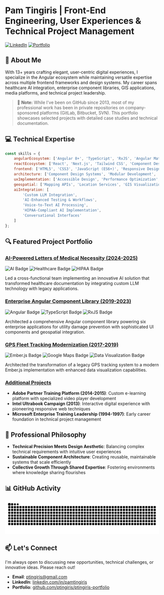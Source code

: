 # Pam Tingiris | Front-End Engineering, User Experiences & Technical Project Management

[![LinkedIn](https://img.shields.io/badge/LinkedIn-Connect-0077B5?style=for-the-badge&logo=linkedin&logoColor=white)](https://www.linkedin.com/in/pamtingiris/)
[![Portfolio](https://img.shields.io/badge/Portfolio-Visit-4285F4?style=for-the-badge&logo=google-chrome&logoColor=white)](https://www.pamtingiris.com)

## 👋 About Me

With 13+ years crafting elegant, user-centric digital experiences, I specialize in the Angular ecosystem while maintaining versatile expertise across multiple frontend frameworks and design systems. My career spans healthcare AI integration, enterprise component libraries, GIS applications, media platforms, and technical project leadership.

> 📝 **Note:** While I've been on GitHub since 2013, most of my professional work has been in private repositories on company-sponsored platforms (GitLab, Bitbucket, SVN). This portfolio showcases selected projects with detailed case studies and technical documentation.

## 💻 Technical Expertise

```javascript
const skills = {
    angularEcosystem: ['Angular 8+', 'TypeScript', 'RxJS', 'Angular Material'],
    reactEcosystem: ['React', 'Next.js', 'Tailwind CSS', 'Component Design'],
    frontend: ['HTML5', 'CSS3', 'JavaScript (ES6+)', 'Responsive Design'],
    architecture: ['Component Design Systems', 'Modular Development', 'State Management'],
    uxImplementation: ['Accessible Design', 'Performance Optimization', 'Interactive Experiences'],
    geospatial: ['Mapping APIs', 'Location Services', 'GIS Visualization'],
    aiIntegration: [
        'Custom LLM Integration',
        'AI-Enhanced Testing & Workflows',
        'Voice-to-Text AI Processing',
        'HIPAA-Compliant AI Implementation',
        'Conversational Interfaces'
    ]
};
```

## 🔍 Featured Project Portfolio

### [AI-Powered Letters of Medical Necessity (2024-2025)](https://github.com/ptingiris/ptingiris-portfolio/tree/main/2-ai-healthcare)
![AI Badge](https://img.shields.io/badge/-AI%20Integration-0078D7?style=flat)
![Healthcare Badge](https://img.shields.io/badge/-Healthcare-16A085?style=flat)
![HIPAA Badge](https://img.shields.io/badge/-HIPAA%20Compliant-27AE60?style=flat)

Led a cross-functional team implementing an innovative AI solution that transformed healthcare documentation by integrating custom LLM technology with legacy applications.

### [Enterprise Angular Component Library (2019-2023)](https://github.com/ptingiris/ptingiris-portfolio/tree/main/1-key-differentiator)
![Angular Badge](https://img.shields.io/badge/-Angular-DD0031?style=flat&logo=angular&logoColor=white)
![TypeScript Badge](https://img.shields.io/badge/-TypeScript-3178C6?style=flat&logo=typescript&logoColor=white)
![RxJS Badge](https://img.shields.io/badge/-RxJS-B7178C?style=flat&logo=reactivex&logoColor=white)

Architected a comprehensive Angular component library powering six enterprise applications for utility damage prevention with sophisticated UI components and geospatial integration.

### [GPS Fleet Tracking Modernization (2017-2019)](https://github.com/ptingiris/ptingiris-portfolio/tree/main/3-gps-fleet-tracking)
![Ember.js Badge](https://img.shields.io/badge/-Ember.js-E04E39?style=flat&logo=ember.js&logoColor=white)
![Google Maps Badge](https://img.shields.io/badge/-Google%20Maps%20API-4285F4?style=flat&logo=google-maps&logoColor=white)
![Data Visualization Badge](https://img.shields.io/badge/-Data%20Visualization-FF9900?style=flat)

Architected the transformation of a legacy GPS tracking system to a modern Ember.js implementation with enhanced data visualization capabilities.

### [Additional Projects](https://github.com/ptingiris/ptingiris-portfolio)

- **Adobe Partner Training Platform (2014-2015)**: Custom e-learning platform with specialized video player development
- **Intel Ultrabook Campaign (2013)**: Interactive digital experience with pioneering responsive web techniques
- **Microsoft Enterprise Training Leadership (1994-1997)**: Early career foundation in technical project management

## 🧠 Professional Philosophy

- **Technical Precision Meets Design Aesthetic**: Balancing complex technical requirements with intuitive user experiences
- **Sustainable Component Architecture**: Creating reusable, maintainable systems that scale efficiently
- **Collective Growth Through Shared Expertise**: Fostering environments where knowledge sharing flourishes

## 📊 GitHub Activity

<!-- GitHub activity section that acknowledges private work -->
<picture>
  <source media="(prefers-color-scheme: dark)" srcset="https://raw.githubusercontent.com/ptingiris/ptingiris/output/github-snake-dark.svg" />
  <source media="(prefers-color-scheme: light)" srcset="https://raw.githubusercontent.com/ptingiris/ptingiris/output/github-snake.svg" />
  <img alt="github-snake" src="https://raw.githubusercontent.com/ptingiris/ptingiris/output/github-snake.svg" />
</picture>

<!-- You can add this widget or remove it depending on your preference -->
<!-- <img src="https://github-readme-stats.vercel.app/api?username=ptingiris&show_icons=true&theme=dracula" alt="GitHub Stats" /> -->

## 📫 Let's Connect

I'm always open to discussing new opportunities, technical challenges, or innovative ideas. Please reach out!

- **Email**: [ptingiris@gmail.com](mailto:ptingiris@gmail.com)
- **LinkedIn**: [linkedin.com/in/pamtingiris](https://www.linkedin.com/in/pamtingiris/)
- **Portfolio**: [github.com/ptingiris/ptingiris-portfolio](https://github.com/ptingiris/ptingiris-portfolio)
